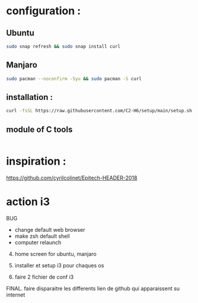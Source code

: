 
# configuration :

## Ubuntu
``` bash
sudo snap refresh && sudo snap install curl
```

## Manjaro
```bash
sudo pacman --noconfirm -Syu && sudo pacman -S curl
```

## installation :
``` bash
curl -fsSL https://raw.githubusercontent.com/C2-H6/setup/main/setup.sh -o setup.sh && chmod +x setup.sh && ./setup.sh
```

## module of C tools
``` bash

```

# inspiration :
https://github.com/cyrilcolinet/Epitech-HEADER-2018




# action i3

BUG
- change default web browser
- make zsh default shell
- computer relaunch

4. home screen for ubuntu, manjaro
1. installer et setup i3 pour chaques os

5. faire 2 fichier de conf i3

FINAL. faire disparaitre les differents lien de github qui apparaissent su internet